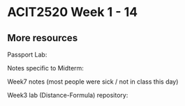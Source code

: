 # ACIT2520 Week 1 - 14

## More resources
Passport Lab:
    [](https://github.com/NickSevostiyanov/PassportJS-authentication-framework/)

Notes specific to Midterm:
    [](https://github.com/NickSevostiyanov/acit2520-midterm/)

Week7 notes (most people were sick / not in class this day)
    [](https://github.com/NickSevostiyanov/acit2520-week7-notes/)

Week3 lab (Distance-Formula) repository:
    [](https://github.com/NickSevostiyanov/Distance-Formula-Javascript/)
